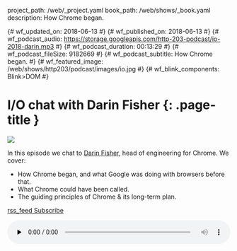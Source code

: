 project_path: /web/_project.yaml
book_path: /web/shows/_book.yaml
description: How Chrome began.

{# wf_updated_on: 2018-06-13 #}
{# wf_published_on: 2018-06-13 #}
{# wf_podcast_audio: https://storage.googleapis.com/http-203-podcast/io-2018-darin.mp3 #}
{# wf_podcast_duration: 00:13:29 #}
{# wf_podcast_fileSize: 9182669 #}
{# wf_podcast_subtitle: How Chrome began. #}
{# wf_featured_image: /web/shows/http203/podcast/images/io.jpg #}
{# wf_blink_components: Blink>DOM #}

# I/O chat with Darin Fisher {: .page-title }

<img src="/web/shows/http203/podcast/images/io.jpg" class="attempt-right">

In this episode we chat to [Darin Fisher](https://twitter.com/darinwf), head of engineering for
Chrome. We cover:

* How Chrome began, and what Google was doing with browsers before that.
* What Chrome could have been called.
* The guiding principles of Chrome & its long-term plan.

<a href="http://feeds.feedburner.com/Http203Podcast">
  <span class="material-icons">rss_feed</span>
  Subscribe
</a>

<audio style="width: 100%" src="https://storage.googleapis.com/http-203-podcast/io-2018-darin.mp3"
controls preload="none"></audio>
